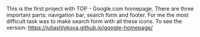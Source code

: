 This is the first project with TOP - Google.com homepage.
There are three important parts: navigation bar, search form and footer.
For me the most difficult task was to make search form with all these icons.
To see the version: https://juliashlykova.github.io/google-homepage/
